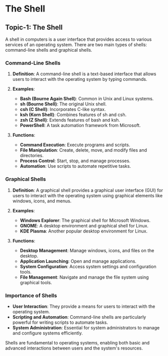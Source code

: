 # The Shell

## Topic-1: The Shell

A shell in computers is a user interface that provides access to various services of an operating system. There are two main types of shells: command-line shells and graphical shells.

### Command-Line Shells

1. **Definition**: A command-line shell is a text-based interface that allows users to interact with the operating system by typing commands.
2. **Examples**:

   - **Bash (Bourne Again Shell)**: Common in Unix and Linux systems.
   - **sh (Bourne Shell)**: The original Unix shell.
   - **csh (C Shell)**: Incorporates C-like syntax.
   - **ksh (Korn Shell)**: Combines features of sh and csh.
   - **zsh (Z Shell)**: Extends features of bash and ksh.
   - **PowerShell**: A task automation framework from Microsoft.

3. **Functions**:
   - **Command Execution**: Execute programs and scripts.
   - **File Manipulation**: Create, delete, move, and modify files and directories.
   - **Process Control**: Start, stop, and manage processes.
   - **Automation**: Use scripts to automate repetitive tasks.

### Graphical Shells

1. **Definition**: A graphical shell provides a graphical user interface (GUI) for users to interact with the operating system using graphical elements like windows, icons, and menus.
2. **Examples**:

   - **Windows Explorer**: The graphical shell for Microsoft Windows.
   - **GNOME**: A desktop environment and graphical shell for Linux.
   - **KDE Plasma**: Another popular desktop environment for Linux.

3. **Functions**:
   - **Desktop Management**: Manage windows, icons, and files on the desktop.
   - **Application Launching**: Open and manage applications.
   - **System Configuration**: Access system settings and configuration tools.
   - **File Management**: Navigate and manage the file system using graphical tools.

### Importance of Shells

- **User Interaction**: They provide a means for users to interact with the operating system.
- **Scripting and Automation**: Command-line shells are particularly powerful for writing scripts to automate tasks.
- **System Administration**: Essential for system administrators to manage and configure systems efficiently.

Shells are fundamental to operating systems, enabling both basic and advanced interactions between users and the system's resources.
